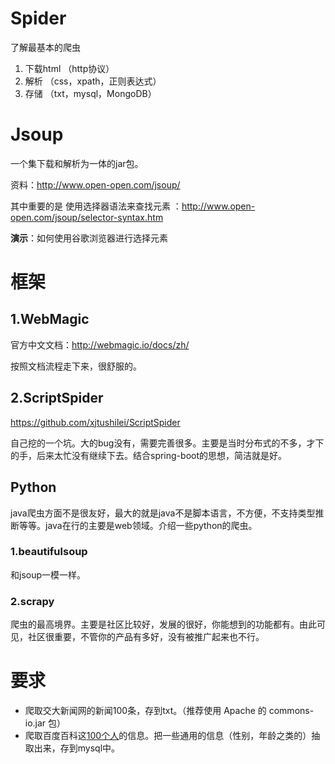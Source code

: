 # Spider


了解最基本的爬虫

1. 下载html （http协议）
2. 解析 （css，xpath，正则表达式）
3. 存储 （txt，mysql，MongoDB）

# Jsoup

一个集下载和解析为一体的jar包。

资料：http://www.open-open.com/jsoup/

其中重要的是 使用选择器语法来查找元素 ：http://www.open-open.com/jsoup/selector-syntax.htm

**演示**：如何使用谷歌浏览器进行选择元素

# 框架

## 1.WebMagic

官方中文文档：http://webmagic.io/docs/zh/

按照文档流程走下来，很舒服的。

## 2.ScriptSpider

https://github.com/xjtushilei/ScriptSpider

自己挖的一个坑。大的bug没有，需要完善很多。主要是当时分布式的不多，才下的手，后来太忙没有继续下去。结合spring-boot的思想，简洁就是好。

## Python

java爬虫方面不是很友好，最大的就是java不是脚本语言，不方便，不支持类型推断等等。java在行的主要是web领域。介绍一些python的爬虫。

### 1.beautifulsoup

和jsoup一模一样。

### 2.scrapy

爬虫的最高境界。主要是社区比较好，发展的很好，你能想到的功能都有。由此可见，社区很重要，不管你的产品有多好，没有被推广起来也不行。

# 要求

- 爬取交大新闻网的新闻100条，存到txt。（推荐使用 Apache 的 commons-io.jar 包）
- 爬取百度百科这[100个人](names.txt)的信息。把一些通用的信息（性别，年龄之类的）抽取出来，存到mysql中。